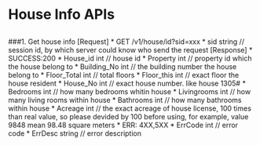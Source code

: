 # House Info APIs

##
###1. Get house info
	[Request]
  		* GET /v1/house/id?sid=xxx
	  		* sid 			string	// session id, by which server could know who send the request
	[Response]
		* SUCCESS:200 
			* House_id    	int		// house id
			* Property		int		// property id which the house belong to
			* Building_No	int		// the building number the house belong to
			* Floor_Total	int 	// total floors
			* Floor_this	int		// exact floor the house resident
			* House_No		int		// exact house number. like house 1305# 
			* Bedrooms		int		// how many bedrooms whitin house
			* Livingrooms	int		// how many living rooms within house
			* Bathrooms		int		// how many bathrooms within house
			* Acreage		int 	// the exact acreage of house license, 100 times than real value, so please devided by 100 before using, for example, value 9848 mean 98.48 square meters
		* ERR: 4XX,5XX
	  		* ErrCode		int			// error code
	  		* ErrDesc		string		// error description
